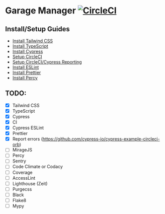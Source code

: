 # Garage Manager [![CircleCI](https://circleci.com/gh/dpatz/garage-manager.svg?style=svg)](https://circleci.com/gh/dpatz/garage-manager)

## Install/Setup Guides
- [Install Tailwind CSS](docs/install_tailwind_css.md)
- [Install TypeScript](docs/install_typescript.md)
- [Install Cypress](docs/install_cypress.md)
- [Setup CircleCI](docs/setup_circleci.md)
- [Setup CircleCI/Cypress Reporting](docs/setup_circleci_cypress_reporting.md)
- [Install ESLint](docs/install_eslint.md)
- [Install Prettier](docs/install_prettier.md)
- [Install Percy](docs/install_percy.md)

## TODO:
- [x] Tailwind CSS
- [x] TypeScript
- [x] Cypress
- [x] CI
- [x] Cypress ESLint
- [x] Prettier
- [x] Report errors (https://github.com/cypress-io/cypress-example-circleci-orb)
- [ ] MirageJS
- [ ] Percy
- [ ] Sentry
- [ ] Code Climate or Codacy
- [ ] Coverage
- [ ] AccessLint
- [ ] Lighthouse (Zeit)
- [ ] Purgecss
- [ ] Black
- [ ] Flake8
- [ ] Mypy
